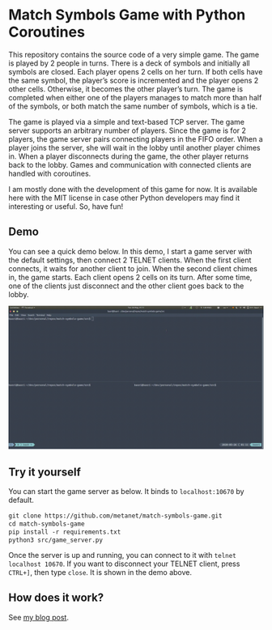 # Match Symbols Game with Python Coroutines

This repository contains the source code of a very simple game. The game is played by 2 people in turns. There is a deck of symbols and initially all symbols are closed. Each player opens 2 cells on her turn. If both cells have the same symbol, the player’s score is incremented and the player opens 2 other cells. Otherwise, it becomes the other player’s turn. The game is completed when either one of the players manages to match more than half of the symbols, or both match the same number of symbols, which is a tie.

The game is played via a simple and text-based TCP server. The game server supports an arbitrary number of players. Since the game is for 2 players, the game server pairs connecting players in the FIFO order. When a player joins the server, she will wait in the lobby until another player chimes in. When a player disconnects during the game, the other player returns back to the lobby. Games and communication with connected clients are handled with coroutines.

I am mostly done with the development of this game for now. It is available here with the MIT license in case other Python developers may find it interesting or useful. So, have fun!




## Demo

You can see a quick demo below. In this demo, I start a game server with the default settings, then connect 2 TELNET clients. When the first client connects, it waits for another client to join. When the second client chimes in, the game starts. Each client opens 2 cells on its turn. After some time, one of the clients just disconnect and the other client goes back to the lobby. 

![](match-symbols.gif)



## Try it yourself

You can start the game server as below. It binds to `localhost:10670` by default. 

```
git clone https://github.com/metanet/match-symbols-game.git
cd match-symbols-game 
pip install -r requirements.txt
python3 src/game_server.py
```

Once the server is up and running,  you can connect to it with  `telnet localhost 10670`. If you want to disconnect your TELNET client,  press `CTRL+]`, then type `close`. It is shown in the demo above.




## How does it work?

See <a href="https://basri.dev/posts/2020-05-27-writing-a-simple-game-with-python-coroutines-match-symbols/" target="_blank">my blog post</a>. 